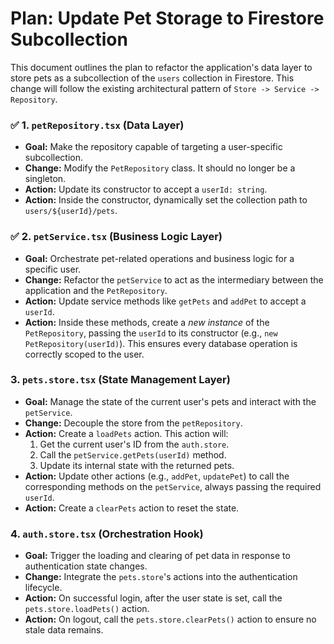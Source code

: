 # Plan: Update Pet Storage to Firestore Subcollection

This document outlines the plan to refactor the application's data layer to store pets as a subcollection of the `users` collection in Firestore. This change will follow the existing architectural pattern of `Store -> Service -> Repository`.

### :white_check_mark: 1. `petRepository.tsx` (Data Layer)

- **Goal:** Make the repository capable of targeting a user-specific subcollection.
- **Change:** Modify the `PetRepository` class. It should no longer be a singleton.
- **Action:** Update its constructor to accept a `userId: string`.
- **Action:** Inside the constructor, dynamically set the collection path to `users/${userId}/pets`.

### :white_check_mark: 2. `petService.tsx` (Business Logic Layer)

- **Goal:** Orchestrate pet-related operations and business logic for a specific user.
- **Change:** Refactor the `petService` to act as the intermediary between the application and the `PetRepository`.
- **Action:** Update service methods like `getPets` and `addPet` to accept a `userId`.
- **Action:** Inside these methods, create a _new instance_ of the `PetRepository`, passing the `userId` to its constructor (e.g., `new PetRepository(userId)`). This ensures every database operation is correctly scoped to the user.

### 3. `pets.store.tsx` (State Management Layer)

- **Goal:** Manage the state of the current user's pets and interact with the `petService`.
- **Change:** Decouple the store from the `petRepository`.
- **Action:** Create a `loadPets` action. This action will:
  1.  Get the current user's ID from the `auth.store`.
  2.  Call the `petService.getPets(userId)` method.
  3.  Update its internal state with the returned pets.
- **Action:** Update other actions (e.g., `addPet`, `updatePet`) to call the corresponding methods on the `petService`, always passing the required `userId`.
- **Action:** Create a `clearPets` action to reset the state.

### 4. `auth.store.tsx` (Orchestration Hook)

- **Goal:** Trigger the loading and clearing of pet data in response to authentication state changes.
- **Change:** Integrate the `pets.store`'s actions into the authentication lifecycle.
- **Action:** On successful login, after the user state is set, call the `pets.store.loadPets()` action.
- **Action:** On logout, call the `pets.store.clearPets()` action to ensure no stale data remains.
